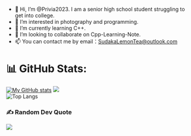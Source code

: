 - 👋 Hi, I’m @Privia2023.
I am a senior high school student struggling to get into college.
- 👀 I’m interested in photography and programming.
- 🌱 I’m currently learning C++.
- 💞️ I’m looking to collaborate on Cpp-Learning-Note.
- 📫 You can contact me by email：SudakaLemonTea@outlook.com

# 📊 GitHub Stats:
[![My GitHub stats](https://github-readme-stats.vercel.app/api?username=Privia2023&theme=dark&show_icons=true)](https://github.com/Privia2023/Privia2023)
![](https://github-readme-streak-stats.herokuapp.com/?user=Deuteriunt&theme=dark&hide_border=false)<br/>
![Top Langs](https://github-readme-stats.vercel.app/api/top-langs/?username=Deuteriunt&layout=compact&theme=tokyonight)

### ✍️ Random Dev Quote
![](https://quotes-github-readme.vercel.app/api?type=horizontal&theme=radical)

<!---
Privia2023/Privia2023 is a ✨ special ✨ repository because its `README.md` (this file) appears on your GitHub profile.
You can click the Preview link to take a look at your changes.
--->
